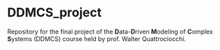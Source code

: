 # DDMCS_project
Repository for the final project of the **D**ata-**D**riven **M**odeling of **C**omplex **S**ystems (DDMCS) course held by prof. Walter Quattrociocchi.
